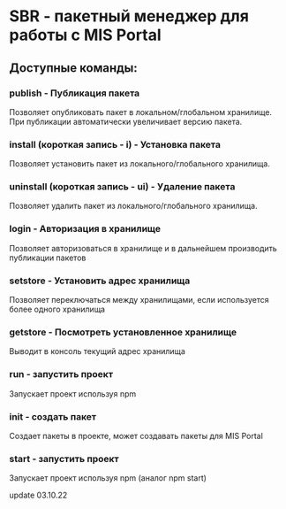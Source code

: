 # SBR - пакетный менеджер для работы с MIS Portal         

## Доступные команды: 

### publish - Публикация пакета
Позволяет опубликовать пакет в локальном/глобальном хранилище.
При публикации автоматически увеличивает версию пакета.

### install (короткая запись - i) - Установка пакета
Позволяет установить пакет из локального/глобального хранилища.

### uninstall (короткая запись - ui) - Удаление пакета
Позволяет удалить пакет из локального/глобального хранилища.

### login - Авторизация в хранилище
Позволяет авторизоваться в хранилище и в дальнейшем производить публикации пакетов

### setstore - Установить адрес хранилища
Позволяет переключаться между хранилищами, если используется более одного хранилища

### getstore - Посмотреть установленное хранилище
Выводит в консоль текущий адрес хранилища

### run - запустить проект
Запускает проект используя npm

### init - создать пакет
Создает пакеты в проекте, может создавать пакеты для MIS Portal

### start - запустить проект
Запускает проект используя npm (аналог npm start)

update 03.10.22